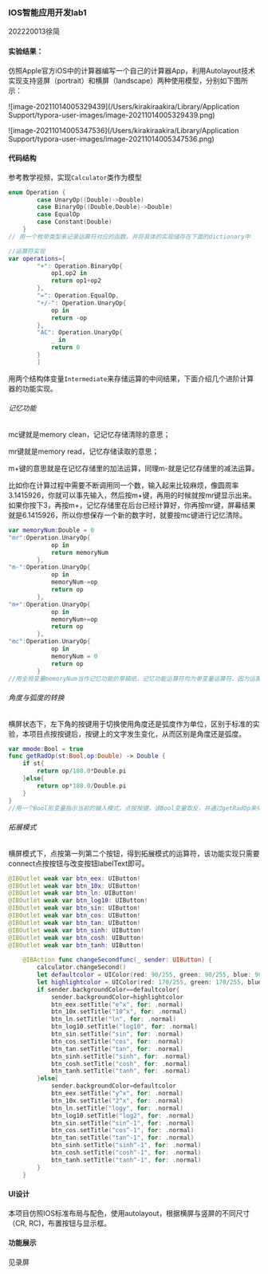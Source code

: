 ### IOS智能应用开发lab1

202220013徐简

#### 实验结果：

仿照Apple官方iOS中的计算器编写一个自己的计算器App，利用Autolayout技术实现支持竖屏（portrait）和横屏（landscape）两种使用模型，分别如下图所示：

![image-20211014005329439](/Users/kirakiraakira/Library/Application Support/typora-user-images/image-20211014005329439.png)

![image-20211014005347536](/Users/kirakiraakira/Library/Application Support/typora-user-images/image-20211014005347536.png)

#### 代码结构

参考教学视频，实现`Calculator`类作为模型

```swift
enum Operation {
        case UnaryOp((Double)->Double)
        case BinaryOp((Double,Double)->Double)
        case EqualOp
        case Constant(Double)
    }
// 用一个枚举类型来记录运算符对应的函数，并将具体的实现储存在下面的dictionary中
```

```swift
//运算符实现
var operations=[
        "+": Operation.BinaryOp{
            op1,op2 in
            return op1+op2
        },
        "=": Operation.EqualOp,
        "+/-": Operation.UnaryOp{
            op in
            return -op
        },
        "AC": Operation.UnaryOp{
            _ in
            return 0
        }
        ]
```

用两个结构体变量`Intermediate`来存储运算的中间结果，下面介绍几个进阶计算器的功能实现。

###### 记忆功能

mc键就是memory clean，记记忆存储清除的意思；

mr键就是memory read，记忆存储读取的意思；

m+键的意思就是在记忆存储里的加法运算，同理m-就是记忆存储里的减法运算。

比如你在计算过程中需要不断调用同一个数，输入起来比较麻烦，像圆周率3.1415926，你就可以事先输入，然后按m+键，再用的时候就按mr键显示出来。如果你按下3，再按m+，记忆存储里在后台已经计算好，你再按mr键，屏幕结果就是6.1415926，所以你想保存一个新的数字时，就要按mc键进行记忆清除。

```swift
var memoryNum:Double = 0
"mr":Operation.UnaryOp{
            op in
            return memoryNum
        },
"m-":Operation.UnaryOp{
            op in
            memoryNum-=op
            return op
        },
"m+":Operation.UnaryOp{
            op in
            memoryNum+=op
            return op
        },
"mc":Operation.UnaryOp{
            op in
            memoryNum = 0
            return op
        }
//用全局变量memoryNum当作记忆功能的草稿纸，记忆功能运算符均为单变量运算符，因为运算操作始终是对于memoryNum进行的
```

###### 角度与弧度的转换

横屏状态下，左下角的按键用于切换使用角度还是弧度作为单位，区别于标准的实验，本项目点按按键后，按键上的文字发生变化，从而区别是角度还是弧度。

```swift
var mmode:Bool = true
func getRadOp(st:Bool,op:Double) -> Double {
    if st{
        return op/180.0*Double.pi
    }else{
        return op*180.0/Double.pi
    }
}
//用一个Bool形变量指示当前的输入模式，点按按键，该Bool变量取反，并通过getRadOp来得到对应模式下的操作数
```

###### 拓展模式

横屏模式下，点按第一列第二个按钮，得到拓展模式的运算符，该功能实现只需要connect点按按钮与改变按钮labelText即可。

```swift
@IBOutlet weak var btn_eex: UIButton!
@IBOutlet weak var btn_10x: UIButton!
@IBOutlet weak var btn_ln: UIButton!
@IBOutlet weak var btn_log10: UIButton!
@IBOutlet weak var btn_sin: UIButton!
@IBOutlet weak var btn_cos: UIButton!
@IBOutlet weak var btn_tan: UIButton!
@IBOutlet weak var btn_sinh: UIButton!
@IBOutlet weak var btn_cosh: UIButton!
@IBOutlet weak var btn_tanh: UIButton!
    
    @IBAction func changeSecondfunc(_ sender: UIButton) {
        calculator.changeSecond()
        let defaultcolor = UIColor(red: 90/255, green: 90/255, blue: 90/255, alpha: 1)
        let highlightcolor = UIColor(red: 170/255, green: 170/255, blue: 170/255, alpha: 1)
        if sender.backgroundColor==defaultcolor{
            sender.backgroundColor=highlightcolor
            btn_eex.setTitle("e^x", for: .normal)
            btn_10x.setTitle("10^x", for: .normal)
            btn_ln.setTitle("ln", for: .normal)
            btn_log10.setTitle("log10", for: .normal)
            btn_sin.setTitle("sin", for: .normal)
            btn_cos.setTitle("cos", for: .normal)
            btn_tan.setTitle("tan", for: .normal)
            btn_sinh.setTitle("sinh", for: .normal)
            btn_cosh.setTitle("cosh", for: .normal)
            btn_tanh.setTitle("tanh", for: .normal)
        }else{
            sender.backgroundColor=defaultcolor
            btn_eex.setTitle("y^x", for: .normal)
            btn_10x.setTitle("2^x", for: .normal)
            btn_ln.setTitle("logy", for: .normal)
            btn_log10.setTitle("log2", for: .normal)
            btn_sin.setTitle("sin^-1", for: .normal)
            btn_cos.setTitle("cos^-1", for: .normal)
            btn_tan.setTitle("tan^-1", for: .normal)
            btn_sinh.setTitle("sinh^-1", for: .normal)
            btn_cosh.setTitle("cosh^-1", for: .normal)
            btn_tanh.setTitle("tanh^-1", for: .normal)
        }
    }
```



#### UI设计

本项目仿照IOS标准布局与配色，使用autolayout，根据横屏与竖屏的不同尺寸（CR, RC)，布置按钮与显示框。



#### 功能展示

见录屏